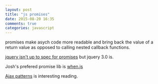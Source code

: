 ```yaml
---
layout: post
title: "js promises"
date: 2015-08-20 16:35
comments: true
categories: javascript
---
```


promises make asych code more readable and bring back the value of a return value as opposed to calling nested callback functions.

[jquery isn't up to spec for promises](http://stackoverflow.com/questions/23951745/is-any-jquery-version-compliant-to-promise-a-specifications) but jquery 3.0 is.

Josh's prefered promise lib is [when.js](https://github.com/cujojs/when)

[Ajax patterns](http://ajaxpatterns.org/) is interesting reading.
